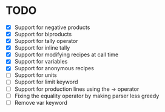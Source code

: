 # TODO

- [x] Support for negative products
- [x] Support for biproducts
- [x] Support for tally operator
- [x] Support for inline tally
- [x] Support for modifying recipes at call time
- [x] Support for variables
- [x] Support for anonymous recipes
- [ ] Support for units
- [ ] Support for limit keyword
- [ ] Support for production lines using the -> operator
- [ ] Fixing the equality operator by making parser less greedy
- [ ] Remove var keyword
